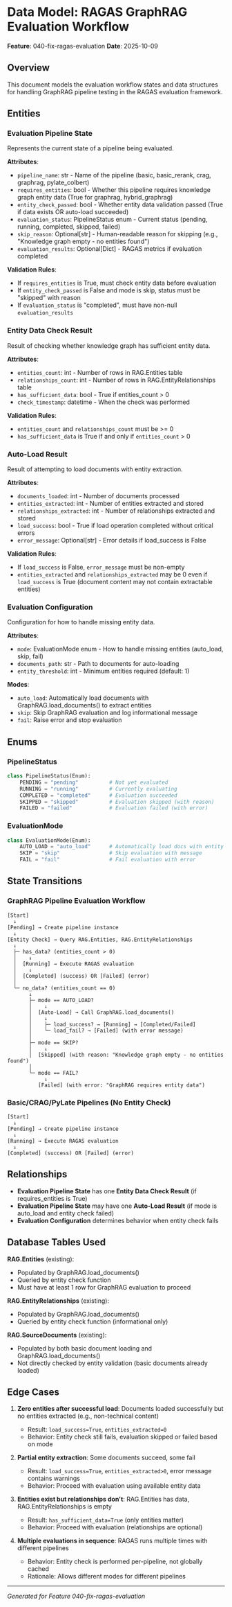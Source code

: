 # Data Model: RAGAS GraphRAG Evaluation Workflow

**Feature**: 040-fix-ragas-evaluation
**Date**: 2025-10-09

## Overview

This document models the evaluation workflow states and data structures for handling GraphRAG pipeline testing in the RAGAS evaluation framework.

## Entities

### Evaluation Pipeline State

Represents the current state of a pipeline being evaluated.

**Attributes**:
- `pipeline_name`: str - Name of the pipeline (basic, basic_rerank, crag, graphrag, pylate_colbert)
- `requires_entities`: bool - Whether this pipeline requires knowledge graph entity data (True for graphrag, hybrid_graphrag)
- `entity_check_passed`: bool - Whether entity data validation passed (True if data exists OR auto-load succeeded)
- `evaluation_status`: PipelineStatus enum - Current status (pending, running, completed, skipped, failed)
- `skip_reason`: Optional[str] - Human-readable reason for skipping (e.g., "Knowledge graph empty - no entities found")
- `evaluation_results`: Optional[Dict] - RAGAS metrics if evaluation completed

**Validation Rules**:
- If `requires_entities` is True, must check entity data before evaluation
- If `entity_check_passed` is False and mode is skip, status must be "skipped" with reason
- If `evaluation_status` is "completed", must have non-null `evaluation_results`

### Entity Data Check Result

Result of checking whether knowledge graph has sufficient entity data.

**Attributes**:
- `entities_count`: int - Number of rows in RAG.Entities table
- `relationships_count`: int - Number of rows in RAG.EntityRelationships table
- `has_sufficient_data`: bool - True if entities_count > 0
- `check_timestamp`: datetime - When the check was performed

**Validation Rules**:
- `entities_count` and `relationships_count` must be >= 0
- `has_sufficient_data` is True if and only if `entities_count` > 0

### Auto-Load Result

Result of attempting to load documents with entity extraction.

**Attributes**:
- `documents_loaded`: int - Number of documents processed
- `entities_extracted`: int - Number of entities extracted and stored
- `relationships_extracted`: int - Number of relationships extracted and stored
- `load_success`: bool - True if load operation completed without critical errors
- `error_message`: Optional[str] - Error details if load_success is False

**Validation Rules**:
- If `load_success` is False, `error_message` must be non-empty
- `entities_extracted` and `relationships_extracted` may be 0 even if `load_success` is True (document content may not contain extractable entities)

### Evaluation Configuration

Configuration for how to handle missing entity data.

**Attributes**:
- `mode`: EvaluationMode enum - How to handle missing entities (auto_load, skip, fail)
- `documents_path`: str - Path to documents for auto-loading
- `entity_threshold`: int - Minimum entities required (default: 1)

**Modes**:
- `auto_load`: Automatically load documents with GraphRAG.load_documents() to extract entities
- `skip`: Skip GraphRAG evaluation and log informational message
- `fail`: Raise error and stop evaluation

## Enums

### PipelineStatus

```python
class PipelineStatus(Enum):
    PENDING = "pending"          # Not yet evaluated
    RUNNING = "running"          # Currently evaluating
    COMPLETED = "completed"      # Evaluation succeeded
    SKIPPED = "skipped"          # Evaluation skipped (with reason)
    FAILED = "failed"            # Evaluation failed (with error)
```

### EvaluationMode

```python
class EvaluationMode(Enum):
    AUTO_LOAD = "auto_load"      # Automatically load docs with entity extraction
    SKIP = "skip"                # Skip evaluation with message
    FAIL = "fail"                # Fail evaluation with error
```

## State Transitions

### GraphRAG Pipeline Evaluation Workflow

```
[Start]
  ↓
[Pending] → Create pipeline instance
  ↓
[Entity Check] → Query RAG.Entities, RAG.EntityRelationships
  ↓
  ├─ has_data? (entities_count > 0)
  │    ↓
  │  [Running] → Execute RAGAS evaluation
  │    ↓
  │  [Completed] (success) OR [Failed] (error)
  │
  └─ no_data? (entities_count == 0)
       ↓
       ├─ mode == AUTO_LOAD?
       │    ↓
       │  [Auto-Load] → Call GraphRAG.load_documents()
       │    ↓
       │    ├─ load_success? → [Running] → [Completed/Failed]
       │    └─ load_fail? → [Failed] (with error message)
       │
       ├─ mode == SKIP?
       │    ↓
       │  [Skipped] (with reason: "Knowledge graph empty - no entities found")
       │
       └─ mode == FAIL?
            ↓
          [Failed] (with error: "GraphRAG requires entity data")
```

### Basic/CRAG/PyLate Pipelines (No Entity Check)

```
[Start]
  ↓
[Pending] → Create pipeline instance
  ↓
[Running] → Execute RAGAS evaluation
  ↓
[Completed] (success) OR [Failed] (error)
```

## Relationships

- **Evaluation Pipeline State** has one **Entity Data Check Result** (if requires_entities is True)
- **Evaluation Pipeline State** may have one **Auto-Load Result** (if mode is auto_load and entity check failed)
- **Evaluation Configuration** determines behavior when entity check fails

## Database Tables Used

**RAG.Entities** (existing):
- Populated by GraphRAG.load_documents()
- Queried by entity check function
- Must have at least 1 row for GraphRAG evaluation to proceed

**RAG.EntityRelationships** (existing):
- Populated by GraphRAG.load_documents()
- Queried by entity check function (informational only)

**RAG.SourceDocuments** (existing):
- Populated by both basic document loading and GraphRAG.load_documents()
- Not directly checked by entity validation (basic documents already loaded)

## Edge Cases

1. **Zero entities after successful load**: Documents loaded successfully but no entities extracted (e.g., non-technical content)
   - Result: `load_success=True`, `entities_extracted=0`
   - Behavior: Entity check still fails, evaluation skipped or failed based on mode

2. **Partial entity extraction**: Some documents succeed, some fail
   - Result: `load_success=True`, `entities_extracted>0`, error message contains warnings
   - Behavior: Proceed with evaluation using available entity data

3. **Entities exist but relationships don't**: RAG.Entities has data, RAG.EntityRelationships is empty
   - Result: `has_sufficient_data=True` (only entities matter)
   - Behavior: Proceed with evaluation (relationships are optional)

4. **Multiple evaluations in sequence**: RAGAS runs multiple times with different pipelines
   - Behavior: Entity check is performed per-pipeline, not globally cached
   - Rationale: Allows different modes for different pipelines

---
*Generated for Feature 040-fix-ragas-evaluation*
